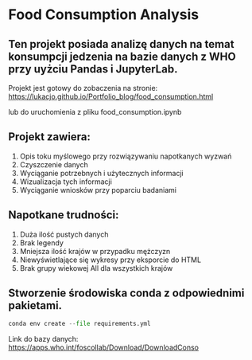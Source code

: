# Food Consumption Analysis

## Ten projekt posiada analizę danych na temat konsumpcji jedzenia na bazie danych z WHO przy uyżciu Pandas i JupyterLab.

Projekt jest gotowy do zobaczenia na stronie:
https://lukacjo.github.io/Portfolio_blog/food_consumption.html

lub do uruchomienia z pliku food_consumption.ipynb

## Projekt zawiera:
1. Opis toku myślowego przy rozwiązywaniu napotkanych wyzwań
1. Czyszczenie danych
1. Wyciąganie potrzebnych i użytecznych informacji
1. Wizualizacja tych informacji
1. Wyciąganie wniosków przy poparciu badaniami


## Napotkane trudności:
1. Duża ilość pustych danych
1. Brak legendy
1. Mniejsza ilość krajów w przypadku mężczyzn 
1. Niewyświetlające się wykresy przy eksporcie do HTML
1. Brak grupy wiekowej All dla wszystkich krajów 

## Stworzenie środowiska conda z odpowiednimi pakietami.
```python
conda env create --file requirements.yml 
```
Link do bazy danych: https://apps.who.int/foscollab/Download/DownloadConso

